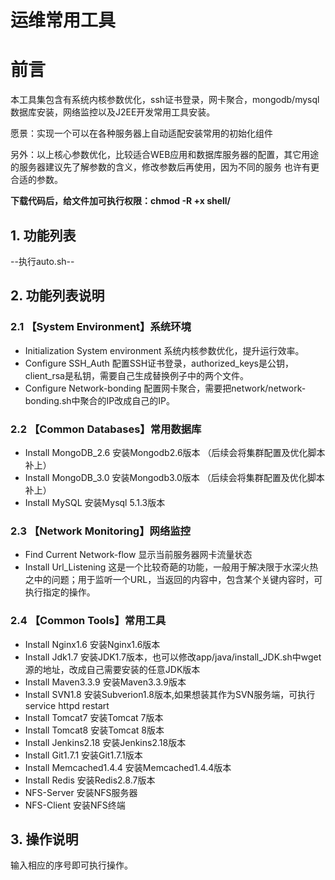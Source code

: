 # 运维常用工具
# 前言

本工具集包含有系统内核参数优化，ssh证书登录，网卡聚合，mongodb/mysql数据库安装，网络监控以及J2EE开发常用工具安装。

愿景：实现一个可以在各种服务器上自动适配安装常用的初始化组件

另外：以上核心参数优化，比较适合WEB应用和数据库服务器的配置，其它用途的服务器建议先了解参数的含义，修改参数后再使用，因为不同的服务
也许有更合适的参数。

**下载代码后，给文件加可执行权限：chmod -R +x shell/**
## 1. 功能列表
--执行auto.sh--

## 2. 功能列表说明

### 2.1 【System Environment】系统环境
* Initialization System environment   系统内核参数优化，提升运行效率。
* Configure SSH_Auth   配置SSH证书登录，authorized_keys是公钥，client_rsa是私钥，需要自己生成替换例子中的两个文件。
* Configure Network-bonding   配置网卡聚合，需要把network/network-bonding.sh中聚合的IP改成自己的IP。

### 2.2 【Common Databases】常用数据库
* Install MongoDB_2.6   安装Mongodb2.6版本 （后续会将集群配置及优化脚本补上）
* Install MongoDB_3.0   安装Mongodb3.0版本 （后续会将集群配置及优化脚本补上）
* Install MySQL   安装Mysql 5.1.3版本

### 2.3 【Network Monitoring】网络监控
* Find Current Network-flow   显示当前服务器网卡流量状态
* Install Url_Listening   这是一个比较奇葩的功能，一般用于解决限于水深火热之中的问题；用于监听一个URL，当返回的内容中，包含某个关键内容时，可执行指定的操作。
### 2.4 【Common Tools】常用工具

* Install Nginx1.6   安装Nginx1.6版本
* Install Jdk1.7   安装JDK1.7版本，也可以修改app/java/install_JDK.sh中wget源的地址，改成自己需要安装的任意JDK版本
* Install Maven3.3.9   安装Maven3.3.9版本
* Install SVN1.8   安装Subverion1.8版本,如果想装其作为SVN服务端，可执行service httpd restart
* Install Tomcat7   安装Tomcat 7版本
* Install Tomcat8   安装Tomcat 8版本
* Install Jenkins2.18   安装Jenkins2.18版本
* Install Git1.7.1   安装Git1.7.1版本
* Install Memcached1.4.4   安装Memcached1.4.4版本
* Install Redis   安装Redis2.8.7版本
* NFS-Server   安装NFS服务器
* NFS-Client   安装NFS终端

## 3. 操作说明
输入相应的序号即可执行操作。